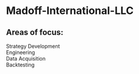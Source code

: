 # Madoff-International-LLC  
  
## Areas of focus:
Strategy Development  
Engineering  
Data Acquisition  
Backtesting  
